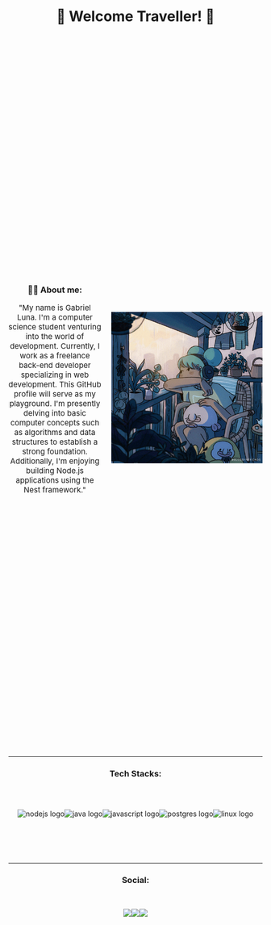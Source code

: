 <h1 align="center"/> 👾 Welcome Traveller! 👾 </h1>



<div style="display: flex;
      justify-content: center;
      align-items: center;
      height: 35vh;">
    <div style="margin-right: 20px;">
      <h3 style="text-align: center;">🧑‍💻 About me:</h3>
      <p style="font-size: 15px; text-align: center;">"My name is Gabriel Luna. I'm a computer science student venturing into the world of development. Currently, I work as a freelance back-end developer specializing in web development. This GitHub profile will serve as my playground. I'm presently delving into basic computer concepts such as algorithms and data structures to establish a strong foundation. Additionally, I'm enjoying building Node.js applications using the Nest framework."</p>
    </div>
   <img align="center" src="./contents/girlOnWindow.gif" height="300">
</div>

<br>

---

<h3 align="center">Tech Stacks:</h3> 
<div style= "display: flex;
      justify-content: center;
      align-items: center;
      height: 3vh;">
    <img src="https://cdn.jsdelivr.net/gh/devicons/devicon/icons/nodejs/nodejs-original.svg" height="30" alt="nodejs logo">
    <img src="https://cdn.iconscout.com/icon/free/png-512/java-22-225997.png?f=avif&w=30" height="30" alt="java logo">
    <img src="https://cdn.iconscout.com/icon/free/png-512/javascript-1-225993.png?f=avif&w=35" height="30" alt="javascript logo">
    <img src="https://cdn.iconscout.com/icon/free/png-512/postgresql-8-1175119.png?f=avif&w=35" height="30" alt="postgres logo">
    <img src="https://cdn.jsdelivr.net/gh/devicons/devicon/icons/linux/linux-original.svg" height="30" alt="linux logo">
</div>

<br>

---

<h3 align="center">Social:</h3> 
<div style= "display: flex;
      justify-content: center;
      align-items: center;
      height: 2vh;">
      <a href="https://www.linkedin.com/in/gabluna/" target="_blank"><img src="https://img.shields.io/badge/-LinkedIn-%230077B5?style=for-the-badge&logo=linkedin&logoColor=white" target="_blank"></a>
<a href="https://www.instagram.com/gablunadev/" target="_blank"><img src="https://img.shields.io/badge/-Instagram-%23E4405F?style=for-the-badge&logo=instagram&logoColor=white" target="_blank"></a> <a href = "mailto:gabriellunacv@gmail.com"><img src="https://img.shields.io/badge/-Gmail-%23333?style=for-the-badge&logo=gmail&logoColor=white" target="_blank"></a>
</div>


